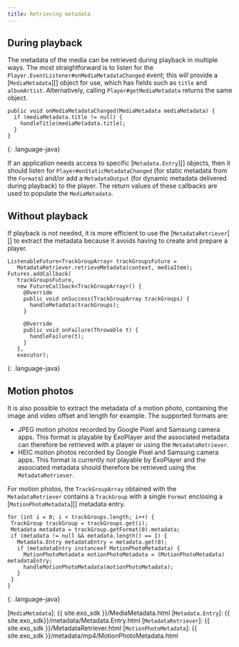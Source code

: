 ```yaml
---
title: Retrieving metadata
---
```


## During playback ##

The metadata of the media can be retrieved during playback in multiple ways. The
most straightforward is to listen for the
`Player.EventListener#onMediaMetadataChanged` event; this will provide a
[`MediaMetadata`][] object for use, which has fields such as `title` and
`albumArtist`. Alternatively, calling `Player#getMediaMetadata` returns the same
object.

~~~
public void onMediaMetadataChanged(MediaMetadata mediaMetadata) {
  if (mediaMetadata.title != null) {
    handleTitle(mediaMetadata.title);
  }
}

~~~
{: .language-java}

If an application needs access to specific [`Metadata.Entry`][] objects, then it
should listen for `Player#onStaticMetadataChanged` (for static metadata from the
`Format`s) and/or add a `MetadataOutput` (for dynamic metadata delivered during
playback) to the player. The return values of these callbacks are used to
populate the `MediaMetadata`.

## Without playback ##

If playback is not needed, it is more efficient to use the
[`MetadataRetriever`][] to extract the metadata because it avoids having to
create and prepare a player.

~~~
ListenableFuture<TrackGroupArray> trackGroupsFuture =
   MetadataRetriever.retrieveMetadata(context, mediaItem);
Futures.addCallback(
   trackGroupsFuture,
   new FutureCallback<TrackGroupArray>() {
     @Override
     public void onSuccess(TrackGroupArray trackGroups) {
       handleMetadata(trackGroups);
     }

     @Override
     public void onFailure(Throwable t) {
       handleFailure(t);
     }
   },
   executor);
~~~
{: .language-java}

## Motion photos ##

It is also possible to extract the metadata of a motion photo, containing the
image and video offset and length for example. The supported formats are:

* JPEG motion photos recorded by Google Pixel and Samsung camera apps. This
  format is playable by ExoPlayer and the associated metadata can therefore be
  retrieved with a player or using the `MetadataRetriever`.
* HEIC motion photos recorded by Google Pixel and Samsung camera apps. This
  format is currently not playable by ExoPlayer and the associated metadata
  should therefore be retrieved using the `MetadataRetriever`.

For motion photos, the `TrackGroupArray` obtained with the `MetadataRetriever`
contains a `TrackGroup` with a single `Format` enclosing a
[`MotionPhotoMetadata`][] metadata entry.

~~~
for (int i = 0; i < trackGroups.length; i++) {
 TrackGroup trackGroup = trackGroups.get(i);
 Metadata metadata = trackGroup.getFormat(0).metadata;
 if (metadata != null && metadata.length() == 1) {
   Metadata.Entry metadataEntry = metadata.get(0);
   if (metadataEntry instanceof MotionPhotoMetadata) {
     MotionPhotoMetadata motionPhotoMetadata = (MotionPhotoMetadata) metadataEntry;
     handleMotionPhotoMetadata(motionPhotoMetadata);
   }
 }
}
~~~
{: .language-java}

[`MediaMetadata`]: {{ site.exo_sdk }}/MediaMetadata.html
[`Metadata.Entry`]: {{ site.exo_sdk}}/metadata/Metadata.Entry.html
[`MetadataRetriever`]: {{ site.exo_sdk }}/MetadataRetriever.html
[`MotionPhotoMetadata`]: {{ site.exo_sdk }}/metadata/mp4/MotionPhotoMetadata.html
